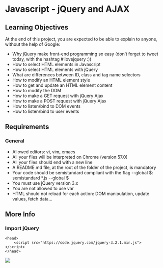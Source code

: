 # Javascript - jQuery and AJAX
## Learning Objectives
At the end of this project, you are expected to be able to explain to anyone, without the help of Google:
* Why jQuery make front-end programming so easy (don’t forget to tweet today, with the hashtag #ilovejquery :))
* How to select HTML elements in Javascript
* How to select HTML elements with jQuery
* What are differences between ID, class and tag name selectors
* How to modify an HTML element style
* How to get and update an HTML element content
* How to modify the DOM
* How to make a GET request with jQuery Ajax
* How to make a POST request with jQuery Ajax
* How to listen/bind to DOM events
* How to listen/bind to user events
## Requirements
### General
* Allowed editors: vi, vim, emacs
* All your files will be interpreted on Chrome (version 57.0)
* All your files should end with a new line
* A README.md file, at the root of the folder of the project, is mandatory
* Your code should be semistandard compliant with the flag --global $: semistandard *.js --global $
* You must use jQuery version 3.x
* You are not allowed to use var
* HTML should not reload for each action: DOM manipulation, update values, fetch data…
## More Info
### Import jQuery
```
<head>
    <script src="https://code.jquery.com/jquery-3.2.1.min.js"></script>
</head>
```

![](https://s3.amazonaws.com/intranet-projects-files/holbertonschool-higher-level_programming+/305/1f1ihd.jpg)
